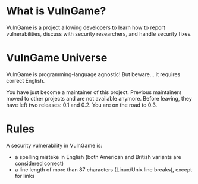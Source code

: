 # What is VulnGame?

VulnGame is a project allowing developers to learn how to report vulnerabilities,
discuss with security researchers, and handle security fixes.

# VulnGame Universe

VulnGame is programming-language agnostic! But beware... it requires correct English.

You have just become a maintainer of this project. Previous maintainers moved to
other projects and are not available anymore. Before leaving, they have left
two releases: 0.1 and 0.2. You are on the road to 0.3.

# Rules

A security vulnerability in VulnGame is:
- a spelling misteke in English (both American and British variants are considered
  correct)
- a line length of more than 87 characters (Linux/Unix line breaks), except for links
